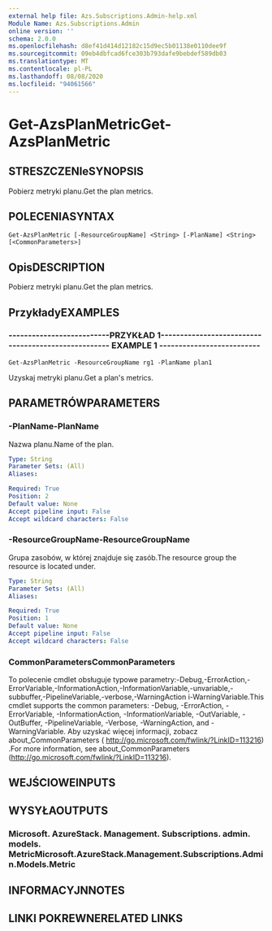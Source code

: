 ```yaml
---
external help file: Azs.Subscriptions.Admin-help.xml
Module Name: Azs.Subscriptions.Admin
online version: ''
schema: 2.0.0
ms.openlocfilehash: d8ef41d414d12182c15d9ec5b01138e0110dee9f
ms.sourcegitcommit: 09eb4dbfcad6fce303b793dafe9bebdef589db03
ms.translationtype: MT
ms.contentlocale: pl-PL
ms.lasthandoff: 08/08/2020
ms.locfileid: "94061566"
---
```

# <span data-ttu-id="d04cb-101">Get-AzsPlanMetric</span><span class="sxs-lookup"><span data-stu-id="d04cb-101">Get-AzsPlanMetric</span></span>

## <span data-ttu-id="d04cb-102">STRESZCZENIe</span><span class="sxs-lookup"><span data-stu-id="d04cb-102">SYNOPSIS</span></span>
<span data-ttu-id="d04cb-103">Pobierz metryki planu.</span><span class="sxs-lookup"><span data-stu-id="d04cb-103">Get the plan metrics.</span></span>

## <span data-ttu-id="d04cb-104">POLECENIA</span><span class="sxs-lookup"><span data-stu-id="d04cb-104">SYNTAX</span></span>

```
Get-AzsPlanMetric [-ResourceGroupName] <String> [-PlanName] <String> [<CommonParameters>]
```

## <span data-ttu-id="d04cb-105">Opis</span><span class="sxs-lookup"><span data-stu-id="d04cb-105">DESCRIPTION</span></span>
<span data-ttu-id="d04cb-106">Pobierz metryki planu.</span><span class="sxs-lookup"><span data-stu-id="d04cb-106">Get the plan metrics.</span></span>

## <span data-ttu-id="d04cb-107">Przykłady</span><span class="sxs-lookup"><span data-stu-id="d04cb-107">EXAMPLES</span></span>

### <span data-ttu-id="d04cb-108">--------------------------PRZYKŁAD 1--------------------------</span><span class="sxs-lookup"><span data-stu-id="d04cb-108">-------------------------- EXAMPLE 1 --------------------------</span></span>
```
Get-AzsPlanMetric -ResourceGroupName rg1 -PlanName plan1
```

<span data-ttu-id="d04cb-109">Uzyskaj metryki planu.</span><span class="sxs-lookup"><span data-stu-id="d04cb-109">Get a plan's metrics.</span></span>

## <span data-ttu-id="d04cb-110">PARAMETRÓW</span><span class="sxs-lookup"><span data-stu-id="d04cb-110">PARAMETERS</span></span>

### <span data-ttu-id="d04cb-111">-PlanName</span><span class="sxs-lookup"><span data-stu-id="d04cb-111">-PlanName</span></span>
<span data-ttu-id="d04cb-112">Nazwa planu.</span><span class="sxs-lookup"><span data-stu-id="d04cb-112">Name of the plan.</span></span>

```yaml
Type: String
Parameter Sets: (All)
Aliases: 

Required: True
Position: 2
Default value: None
Accept pipeline input: False
Accept wildcard characters: False
```

### <span data-ttu-id="d04cb-113">-ResourceGroupName</span><span class="sxs-lookup"><span data-stu-id="d04cb-113">-ResourceGroupName</span></span>
<span data-ttu-id="d04cb-114">Grupa zasobów, w której znajduje się zasób.</span><span class="sxs-lookup"><span data-stu-id="d04cb-114">The resource group the resource is located under.</span></span>

```yaml
Type: String
Parameter Sets: (All)
Aliases: 

Required: True
Position: 1
Default value: None
Accept pipeline input: False
Accept wildcard characters: False
```

### <span data-ttu-id="d04cb-115">CommonParameters</span><span class="sxs-lookup"><span data-stu-id="d04cb-115">CommonParameters</span></span>
<span data-ttu-id="d04cb-116">To polecenie cmdlet obsługuje typowe parametry:-Debug,-ErrorAction,-ErrorVariable,-InformationAction,-InformationVariable,-unvariable,-subbuffer,-PipelineVariable,-verbose,-WarningAction i-WarningVariable.</span><span class="sxs-lookup"><span data-stu-id="d04cb-116">This cmdlet supports the common parameters: -Debug, -ErrorAction, -ErrorVariable, -InformationAction, -InformationVariable, -OutVariable, -OutBuffer, -PipelineVariable, -Verbose, -WarningAction, and -WarningVariable.</span></span> <span data-ttu-id="d04cb-117">Aby uzyskać więcej informacji, zobacz about_CommonParameters ( http://go.microsoft.com/fwlink/?LinkID=113216) .</span><span class="sxs-lookup"><span data-stu-id="d04cb-117">For more information, see about_CommonParameters (http://go.microsoft.com/fwlink/?LinkID=113216).</span></span>

## <span data-ttu-id="d04cb-118">WEJŚCIOWE</span><span class="sxs-lookup"><span data-stu-id="d04cb-118">INPUTS</span></span>

## <span data-ttu-id="d04cb-119">WYSYŁA</span><span class="sxs-lookup"><span data-stu-id="d04cb-119">OUTPUTS</span></span>

### <span data-ttu-id="d04cb-120">Microsoft. AzureStack. Management. Subscriptions. admin. models. Metric</span><span class="sxs-lookup"><span data-stu-id="d04cb-120">Microsoft.AzureStack.Management.Subscriptions.Admin.Models.Metric</span></span>

## <span data-ttu-id="d04cb-121">INFORMACYJN</span><span class="sxs-lookup"><span data-stu-id="d04cb-121">NOTES</span></span>

## <span data-ttu-id="d04cb-122">LINKI POKREWNE</span><span class="sxs-lookup"><span data-stu-id="d04cb-122">RELATED LINKS</span></span>

